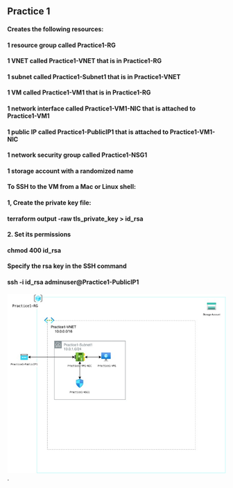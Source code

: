 ## Practice 1
#### Creates the following resources:
#### 1 resource group called Practice1-RG
#### 1 VNET called Practice1-VNET that is in Practice1-RG
#### 1 subnet called Practice1-Subnet1 that is in Practice1-VNET
#### 1 VM called Practice1-VM1 that is in Practice1-RG
#### 1 network interface called Practice1-VM1-NIC that is attached to Practice1-VM1
#### 1 public IP called Practice1-PublicIP1 that is attached to Practice1-VM1-NIC
#### 1 network security group called Practice1-NSG1
#### 1 storage account with a randomized name

#### To SSH to the VM from a Mac or Linux shell:
#### 1, Create the private key file:
#### terraform output -raw tls_private_key > id_rsa
#### 2. Set its permissions
#### chmod 400 id_rsa
#### Specify the rsa key in the SSH command
#### ssh -i id_rsa adminuser@Practice1-PublicIP1

![Azure Diagram](./vnet-vm-public-ip.jpg "Azure Diagram").